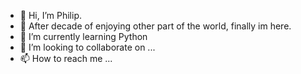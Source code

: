 - 👋 Hi, I’m Philip.
- 👀 After decade of enjoying other part of the world, finally im here.
- 🌱 I’m currently learning Python
- 💞️ I’m looking to collaborate on ...
- 📫 How to reach me ...

<!---
ppianist89/ppianist89 is a ✨ special ✨ repository because its `README.md` (this file) appears on your GitHub profile.
You can click the Preview link to take a look at your changes.
--->
